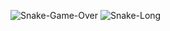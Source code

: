 ![Snake-Game-Over](https://github.com/nic00la1/Snake/assets/99048749/c7970425-c2ae-4eac-91e3-42ee4e0e0d24)
![Snake-Long](https://github.com/nic00la1/Snake/assets/99048749/21c141a7-b5d4-4ca1-ac4b-679d07ced00f)

